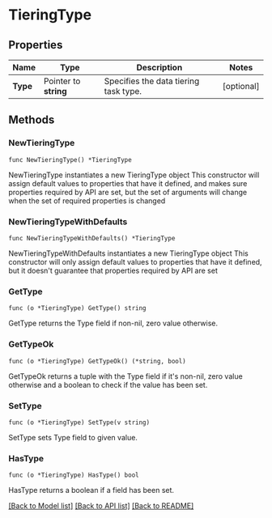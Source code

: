 # TieringType

## Properties

Name | Type | Description | Notes
------------ | ------------- | ------------- | -------------
**Type** | Pointer to **string** | Specifies the data tiering task type. | [optional] 

## Methods

### NewTieringType

`func NewTieringType() *TieringType`

NewTieringType instantiates a new TieringType object
This constructor will assign default values to properties that have it defined,
and makes sure properties required by API are set, but the set of arguments
will change when the set of required properties is changed

### NewTieringTypeWithDefaults

`func NewTieringTypeWithDefaults() *TieringType`

NewTieringTypeWithDefaults instantiates a new TieringType object
This constructor will only assign default values to properties that have it defined,
but it doesn't guarantee that properties required by API are set

### GetType

`func (o *TieringType) GetType() string`

GetType returns the Type field if non-nil, zero value otherwise.

### GetTypeOk

`func (o *TieringType) GetTypeOk() (*string, bool)`

GetTypeOk returns a tuple with the Type field if it's non-nil, zero value otherwise
and a boolean to check if the value has been set.

### SetType

`func (o *TieringType) SetType(v string)`

SetType sets Type field to given value.

### HasType

`func (o *TieringType) HasType() bool`

HasType returns a boolean if a field has been set.


[[Back to Model list]](../README.md#documentation-for-models) [[Back to API list]](../README.md#documentation-for-api-endpoints) [[Back to README]](../README.md)


